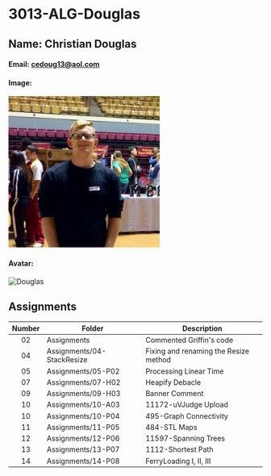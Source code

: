 # 3013-ALG-Douglas
## Name: Christian Douglas
#### Email: cedoug13@aol.com
#### Image:
<img width = "300" src = "https://github.com/RabbitAI/3013-DS-Douglas/blob/master/IMG_0081.JPG" alt = "Douglas"><br/>
#### Avatar:
<img width = "300" src = "https://ca.slack-edge.com/TBMBG710S-UKAB491R6-dbfe650315a6-512" alt = "Douglas"/><br/>
## Assignments

| Number | Folder | Description |
| :----: | ------ | ----------- |
|   02  |  Assignments   |   Commented Griffin's code      |
|   04  |  Assignments/04-StackResize   |   Fixing and renaming the Resize method   |
|   05  |  Assignments/05-P02 | Processing Linear Time |
|   07  |  Assignments/07-H02 | Heapify Debacle |
|   09  |  Assignments/09-H03 | Banner Comment | 
|   10  |  Assignments/10-A03 | 11172-uVJudge Upload |
|   10  |  Assignments/10-P04 | 495-Graph Connectivity |
|   11  |  Assignments/11-P05 | 484-STL Maps |
|   12  |  Assignments/12-P06 | 11597-Spanning Trees |
|   13  |  Assignments/13-P07 | 1112-Shortest Path  |
|   14  |  Assignments/14-P08 | FerryLoading I, II, III |
